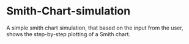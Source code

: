 # Smith-Chart-simulation
A simple smith chart simulation, that based on the input from the user, shows the step-by-step plotting of a Smith chart.
